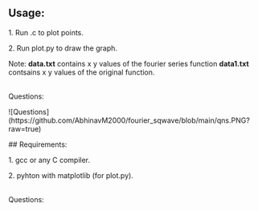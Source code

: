 
## Usage:

<p>1. Run .c to plot points.<br></p>
<p>2. Run plot.py to draw the graph.</p>
<p>Note: <b>data.txt</b> contains x y values of the fourier series function <b>data1.txt</b> contsains x y values of the original function.</p>

<br>Questions:
<br>
<p>
![Questions](https://github.com/AbhinavM2000/fourier_sqwave/blob/main/qns.PNG?raw=true)

<br>
</p>
## Requirements:
<p>1. gcc or any C compiler.<br></p>
<p>2. pyhton with matplotlib (for plot.py).</p><br>Questions:
<br>
